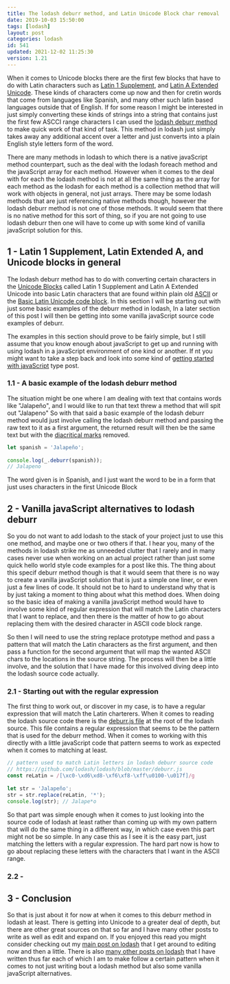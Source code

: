 ```yaml
---
title: The lodash deburr method, and Latin Unicode Block char removal
date: 2019-10-03 15:50:00
tags: [lodash]
layout: post
categories: lodash
id: 541
updated: 2021-12-02 11:25:30
version: 1.21
---
```


When it comes to Unicode blocks there are the first few blocks that have to do with Latin characters such as [Latin 1 Supplement](https://en.wikipedia.org/wiki/Latin-1_Supplement_%28Unicode_block%29), and [Latin A Extended Unicode](https://en.wikipedia.org/wiki/Latin_Extended-A). These kinds of characters come up now and then for cretin words that come from languages like Spanish, and many other such latin based languages outside that of English. If for some reason I might be interested in just simply converting these kinds of strings into a string that contains just the first few ASCCI range characters I can used the [lodash deburr method](https://lodash.com/docs/4.17.15#deburr) to make quick work of that kind of task. This method in lodash just simply takes away any additional accent over a letter and just converts into a plain English style letters form of the word.

There are many methods in lodash to which there is a native javaScript method counterpart, such as the deal with the lodash foreach method and the javaScript array for each method. However when it comes to the deal with for each the lodash method is not at all the same thing as the array for each method as the lodash for each method is a collection method that will work with objects in general, not just arrays. There may be some lodash methods that are just referencing native methods though, however the lodash deburr method is not one of those methods. It would seem that there is no native method for this sort of thing, so if you are not going to use lodash deburr then one will have to come up with some kind of vanilla javaScript solution for this.

<!-- more -->

## 1 - Latin 1 Supplement, Latin Extended A, and Unicode blocks in general

The lodash deburr method has to do with converting certain characters in the [Unicode Blocks](https://en.wikipedia.org/wiki/Unicode_block) called Latin 1 Supplement and Latin A Extended Unicode into basic Latin characters that are found within plain old [ASCII](https://en.wikipedia.org/wiki/ASCII) or the [Basic Latin Unicode code block](https://en.wikipedia.org/wiki/Basic_Latin_%28Unicode_block%29). In this section I will be starting out with just some basic examples of the deburr method in lodash, In a later section of this post I will then be getting into some vanilla javaScript source code examples of deburr.

The examples in this section should prove to be fairly simple, but I still assume that you know enough about javaScript to get up and running with using lodash in a javaScript environment of one kind or another. If nt you might want to take a step back and look into some kind of [getting started with javaScript](/2018/11/27/js-getting-started/) type post.


### 1.1 - A basic example of the lodash deburr method

The situation might be one where I am dealing with text that contains words like "Jalapeño", and I would like to run that text threw a method that will spit out "Jalapeno" So with that said a basic example of the lodash deburr method would just involve calling the lodash deburr method and passing the raw text to it as a first argument, the returned result will then be the same text but with the [diacritical marks](https://en.wikipedia.org/wiki/Diacritic) removed.

```js
let spanish = 'Jalapeño';
 
console.log(_.deburr(spanish));
// Jalapeno
```

The word given is in Spanish, and I just want the word to be in a form that just uses characters in the first Unicode Block

## 2 - Vanilla javaScript alternatives to lodash deburr

So you do not want to add lodash to the stack of your project just to use this one method, and maybe one or two others if that. I hear you, many of the methods in lodash strike me as unneeded clutter that I rarely and in many cases never use when working on an actual project rather than just some quick hello world style code examples for a post like this. The thing about this specif deburr method though is that it would seem that there is no way to create a vanilla javaScript solution that is just a simple one liner, or even just a few lines of code. It should not be to hard to understand why that is by just taking a moment to thing about what this method does. When doing so the basic idea of making a vanilla javaScript method would have to involve some kind of regular expression that will match the Latin characters that I want to replace, and then there is the matter of how to go about replacing them with the desired character in ASCII code block range.

So then I will need to use the string replace prototype method and pass a pattern that will match the Latin characters as the first argument, and then pass a function for the second argument that will map the wanted ASCII chars to the locations in the source string. The process will then be a little involve, and the solution that I have made for this involved diving deep into the lodash source code actually.

### 2.1 - Starting out with the regular expression

The first thing to work out, or discover in my case, is to have a regular expression that will match the Latin charterers. When it comes to reading the lodash source code there is the [deburr.js file](https://github.com/lodash/lodash/blob/master/deburr.js) at the root of the lodash source. This file contains a regular expression that seems to be the pattern that is used for the deburr method. When it comes to working with this directly with a little javaScript code that pattern seems to work as expected when it comes to matching at least.

```js
// pattern used to match Latin letters in lodash deburr source code
// https://github.com/lodash/lodash/blob/master/deburr.js
const reLatin = /[\xc0-\xd6\xd8-\xf6\xf8-\xff\u0100-\u017f]/g
 
let str = 'Jalapeño';
str = str.replace(reLatin, '*');
console.log(str); // Jalape*o
```

So that part was simple enough when it comes to just looking into the source code of lodash at least rather than coming up with my own pattern that will do the same thing in a different way, in which case even this part might not be so simple. In any case this as I see it is the easy part, just matching the letters with a regular expression. The hard part now is how to go about replacing these letters with the characters that I want in the ASCII range.

### 2.2 - 



## 3 - Conclusion

So that is just about it for now at when it comes to this deburr method in lodash at least. There is getting into Unicode to a greater deal of depth, but there are other great sources on that so far and I have many other posts to write as well as edit and expand on. If you enjoyed this read you might consider checking out my [main post on lodash](/2019/02/15/lodash/) that I get around to editing now and then a little. There is also [many other posts on lodash](/categories/lodash/) that I have written thus far each of which I am to make follow a certain pattern when it comes to not just writing bout a lodash method but also some vanilla javaScript alternatives.


